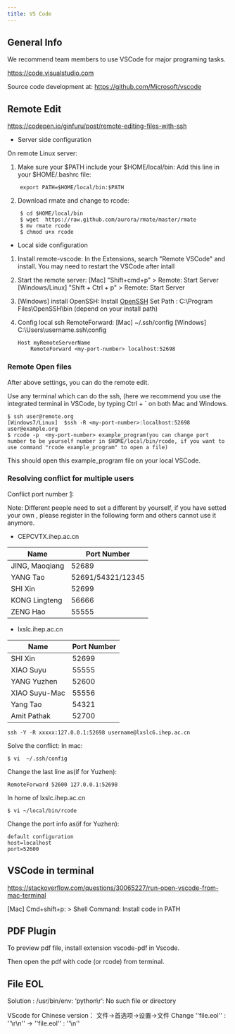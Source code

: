 ```yaml
---
title: VS Code
---
```


## General Info 

We recommend team members to use VSCode for major programing tasks.  

<https://code.visualstudio.com>

Source code development at: <https://github.com/Microsoft/vscode>

 

## Remote Edit 

<https://codepen.io/ginfuru/post/remote-editing-files-with-ssh>


* Server side configuration 

On remote Linux server: 


1. Make sure your $PATH include your $HOME/local/bin: 
Add this line in your $HOME/.bashrc file: 	
```
	export PATH=$HOME/local/bin:$PATH 
```
2. Download rmate and change to rcode: 
```
	$ cd $HOME/local/bin
	$ wget  https://raw.github.com/aurora/rmate/master/rmate
	$ mv rmate rcode 
	$ chmod u+x rcode 
``` 

* Local side configuration 

1. Install remote-vscode: 
	In the Extensions, search "Remote VSCode" and install. 
	You may need to restart the VSCode after intall 

2. Start the remote server:
[Mac]  "Shift+cmd+p" > Remote: Start Server 
[Windows/Linux] "Shift + Ctrl + p" > Remote: Start Server  

3. [Windows] install OpenSSH:
	Install [OpenSSH](http://www.mls-software.com/opensshd.html)
	Set Path :  C:\Program Files\OpenSSH\bin (depend on your install path)

4. Config local ssh RemoteForward: 
	[Mac] ~/.ssh/config
	[Windows] C:\Users\username\.ssh\config

	```
	Host myRemoteServerName
    	RemoteForward <my-port-number> localhost:52698
	```

### Remote Open files 

After above settings, you can do the remote edit.
 
Use any terminal which can do the ssh, (here we recommend you use the integrated terminal in VSCode, by typing Ctrl + ` on both Mac and Windows. 

```
$ ssh user@remote.org 
[Windows7/Linux]  $ssh -R <my-port-number>:localhost:52698 user@example.org
$ rcode -p  <my-port-number> example_program(you can change port number to be yourself number in $HOME/local/bin/rcode, if you want to use command "rcode example_program" to open a file)
```

This should open this example_program file on your local VSCode. 


### Resolving conflict for multiple users  

Conflict port number [1]: 

Note: Different people need to set a different  <my-port-number> by yourself, if you have setted your own  <my-port-number>, please register in the following form and others cannot use it anymore.

* CEPCVTX.ihep.ac.cn

| Name           | Port Number       |
| -------------- | ----------------- |
| JING, Maoqiang | 52689             |
| YANG Tao       | 52691/54321/12345 |
| SHI Xin        | 52699             |
| KONG Lingteng  | 56666             |
| ZENG Hao       | 55555             |
	

* lxslc.ihep.ac.cn

| Name          | Port Number |
| ------------- | ----------- |
| SHI Xin       | 52699       |
| XIAO Suyu     | 55555       |
| YANG Yuzhen   | 52600       |
| XIAO Suyu-Mac | 55556       |
| Yang Tao      | 54321       |
| Amit Pathak	| 52700	      | 	
	
	ssh -Y -R xxxxx:127.0.0.1:52698 username@lxslc6.ihep.ac.cn

Solve the conflict:
In mac:
	
	$ vi  ~/.ssh/config

Change the last line as(if for Yuzhen):

	RemoteForward 52600 127.0.0.1:52698

In home of lxslc.ihep.ac.cn

	$ vi ~/local/bin/rcode

Change the port info as(if for Yuzhen):

 	default configuration
	host=localhost
	port=52600


## VSCode in terminal 

<https://stackoverflow.com/questions/30065227/run-open-vscode-from-mac-terminal>

[Mac] Cmd+shift+p:   > Shell Command: Install code in PATH 


## PDF Plugin 

To preview pdf file, install extension vscode-pdf in Vscode. 

Then open the pdf with code (or rcode) from terminal. 

## File EOL 

Solution  : /usr/bin/env: ‘python\r’: No such file or directory

VScode for Chinese version：
文件->首选项->设置->文件
Change ''file.eol'' : ''\r\n'' -> ''file.eol'' : ''\n''


[1]: https://ernie.io/2011/12/12/textmate-2-rmate-awesome/
